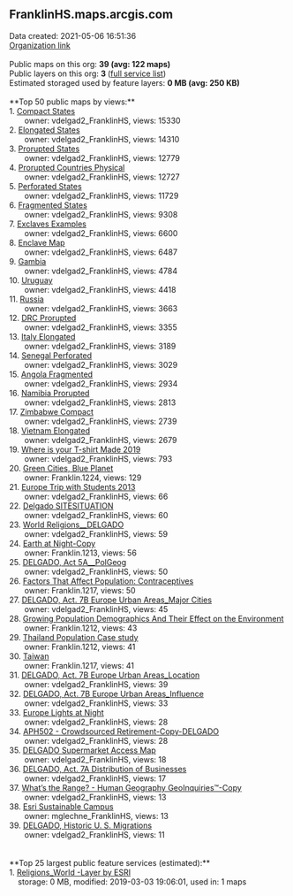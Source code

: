 <h2>FranklinHS.maps.arcgis.com</h2> Data created: 2021-05-06 16:51:36 <br /><a target='new' href='https://FranklinHS.maps.arcgis.com'>Organization link</a><br /><br />Public maps on this org: <b>39 (avg: 122 maps)</b><br />Public layers on this org: <b>3 </b>(<a target='new' href='https://services.arcgis.com/79yBl5kpKmMlu8G6/ArcGIS/rest/services'>full service list</a>)<br />Estimated storaged used by feature layers: <b>0 MB (avg: 250 KB)</b><br /><br />**Top 50 public maps by views:**<br />  1. <a target='new' href='https://www.arcgis.com/home/item.html?id=0d189460214c4959855ed8970ceb92b8'>Compact States</a> <br />  &nbsp;&nbsp;&nbsp;&nbsp; &nbsp;&nbsp;owner: vdelgad2_FranklinHS, views: 15330<br />  2. <a target='new' href='https://www.arcgis.com/home/item.html?id=10964a2aa4994c6c97422a856fdb16c4'>Elongated States</a> <br />  &nbsp;&nbsp;&nbsp;&nbsp; &nbsp;&nbsp;owner: vdelgad2_FranklinHS, views: 14310<br />  3. <a target='new' href='https://www.arcgis.com/home/item.html?id=1128f7a0d14a4bb8ae9e0fcfc1fbc4ad'>Prorupted States</a> <br />  &nbsp;&nbsp;&nbsp;&nbsp; &nbsp;&nbsp;owner: vdelgad2_FranklinHS, views: 12779<br />  4. <a target='new' href='https://www.arcgis.com/home/item.html?id=a1909a10aa654a8584bed90d9298ef41'>Prorupted Countries Physical</a> <br />  &nbsp;&nbsp;&nbsp;&nbsp; &nbsp;&nbsp;owner: vdelgad2_FranklinHS, views: 12727<br />  5. <a target='new' href='https://www.arcgis.com/home/item.html?id=45cc545fc2c74d1590634fae016f20f9'>Perforated States</a> <br />  &nbsp;&nbsp;&nbsp;&nbsp; &nbsp;&nbsp;owner: vdelgad2_FranklinHS, views: 11729<br />  6. <a target='new' href='https://www.arcgis.com/home/item.html?id=9aea10be894c4c92b6fa3f216c0be329'>Fragmented States</a> <br />  &nbsp;&nbsp;&nbsp;&nbsp; &nbsp;&nbsp;owner: vdelgad2_FranklinHS, views: 9308<br />  7. <a target='new' href='https://www.arcgis.com/home/item.html?id=33d96b13153a47789a1b779f90f7ad4e'>Exclaves Examples</a> <br />  &nbsp;&nbsp;&nbsp;&nbsp; &nbsp;&nbsp;owner: vdelgad2_FranklinHS, views: 6600<br />  8. <a target='new' href='https://www.arcgis.com/home/item.html?id=e2e370d01b6e4a12868273e9b3f45591'>Enclave Map</a> <br />  &nbsp;&nbsp;&nbsp;&nbsp; &nbsp;&nbsp;owner: vdelgad2_FranklinHS, views: 6487<br />  9. <a target='new' href='https://www.arcgis.com/home/item.html?id=907158081048498ea1a1876b9d59c71e'>Gambia</a> <br />  &nbsp;&nbsp;&nbsp;&nbsp; &nbsp;&nbsp;owner: vdelgad2_FranklinHS, views: 4784<br />  10. <a target='new' href='https://www.arcgis.com/home/item.html?id=071c09c0d1114619bae47606874c9c7c'>Uruguay</a> <br />  &nbsp;&nbsp;&nbsp;&nbsp; &nbsp;&nbsp;owner: vdelgad2_FranklinHS, views: 4418<br />  11. <a target='new' href='https://www.arcgis.com/home/item.html?id=7cf5775c19d3409fbf9285bf29811e7b'>Russia</a> <br />  &nbsp;&nbsp;&nbsp;&nbsp; &nbsp;&nbsp;owner: vdelgad2_FranklinHS, views: 3663<br />  12. <a target='new' href='https://www.arcgis.com/home/item.html?id=5f80f0ae41aa477b82e7199631dd754c'>DRC Prorupted</a> <br />  &nbsp;&nbsp;&nbsp;&nbsp; &nbsp;&nbsp;owner: vdelgad2_FranklinHS, views: 3355<br />  13. <a target='new' href='https://www.arcgis.com/home/item.html?id=c1f1c28e075441c390d4e7ef6f3f13a9'>Italy Elongated</a> <br />  &nbsp;&nbsp;&nbsp;&nbsp; &nbsp;&nbsp;owner: vdelgad2_FranklinHS, views: 3189<br />  14. <a target='new' href='https://www.arcgis.com/home/item.html?id=99f5aa7496cd402d97271460762b8252'>Senegal Perforated</a> <br />  &nbsp;&nbsp;&nbsp;&nbsp; &nbsp;&nbsp;owner: vdelgad2_FranklinHS, views: 3029<br />  15. <a target='new' href='https://www.arcgis.com/home/item.html?id=1191c6ea533a48078e9992a0da5baaa2'>Angola Fragmented</a> <br />  &nbsp;&nbsp;&nbsp;&nbsp; &nbsp;&nbsp;owner: vdelgad2_FranklinHS, views: 2934<br />  16. <a target='new' href='https://www.arcgis.com/home/item.html?id=3a5564a46bfe47c0992c3637452002ea'>Namibia Prorupted</a> <br />  &nbsp;&nbsp;&nbsp;&nbsp; &nbsp;&nbsp;owner: vdelgad2_FranklinHS, views: 2813<br />  17. <a target='new' href='https://www.arcgis.com/home/item.html?id=a6395b27fedb431bbebbbfcdfb119618'>Zimbabwe Compact</a> <br />  &nbsp;&nbsp;&nbsp;&nbsp; &nbsp;&nbsp;owner: vdelgad2_FranklinHS, views: 2739<br />  18. <a target='new' href='https://www.arcgis.com/home/item.html?id=8a80ded5e89841cf8f30cc1f8374c1a4'>Vietnam Elongated</a> <br />  &nbsp;&nbsp;&nbsp;&nbsp; &nbsp;&nbsp;owner: vdelgad2_FranklinHS, views: 2679<br />  19. <a target='new' href='https://www.arcgis.com/home/item.html?id=030278e9ef8846bebc3379145d223ed4'>Where is your T-shirt Made 2019</a> <br />  &nbsp;&nbsp;&nbsp;&nbsp; &nbsp;&nbsp;owner: vdelgad2_FranklinHS, views: 793<br />  20. <a target='new' href='https://www.arcgis.com/home/item.html?id=51f702bee30f472db1f9b79e6625105b'>Green Cities, Blue Planet</a> <br />  &nbsp;&nbsp;&nbsp;&nbsp; &nbsp;&nbsp;owner: Franklin.1224, views: 129<br />  21. <a target='new' href='https://www.arcgis.com/home/item.html?id=85ff987876b94228b12f77e9a7aae58a'>Europe Trip with Students 2013</a> <br />  &nbsp;&nbsp;&nbsp;&nbsp; &nbsp;&nbsp;owner: vdelgad2_FranklinHS, views: 66<br />  22. <a target='new' href='https://www.arcgis.com/home/item.html?id=80d87dfc2c7940ef9e7eea53142804d2'>Delgado  SITESITUATION</a> <br />  &nbsp;&nbsp;&nbsp;&nbsp; &nbsp;&nbsp;owner: vdelgad2_FranklinHS, views: 60<br />  23. <a target='new' href='https://www.arcgis.com/home/item.html?id=fc5169a6cfb64a318373f5297a54dd52'>World Religions__DELGADO</a> <br />  &nbsp;&nbsp;&nbsp;&nbsp; &nbsp;&nbsp;owner: vdelgad2_FranklinHS, views: 59<br />  24. <a target='new' href='https://www.arcgis.com/home/item.html?id=22ef446373f04c62882216b66e8b1a45'>Earth at Night-Copy</a> <br />  &nbsp;&nbsp;&nbsp;&nbsp; &nbsp;&nbsp;owner: Franklin.1213, views: 56<br />  25. <a target='new' href='https://www.arcgis.com/home/item.html?id=8da3e083437c485d9c06d62b14f21f32'>DELGADO, Act 5A__PolGeog</a> <br />  &nbsp;&nbsp;&nbsp;&nbsp; &nbsp;&nbsp;owner: vdelgad2_FranklinHS, views: 50<br />  26. <a target='new' href='https://www.arcgis.com/home/item.html?id=98033245734e450191ef46da5ffaffac'>Factors That Affect Population: Contraceptives</a> <br />  &nbsp;&nbsp;&nbsp;&nbsp; &nbsp;&nbsp;owner: Franklin.1217, views: 50<br />  27. <a target='new' href='https://www.arcgis.com/home/item.html?id=67b0a9ea1f8241c78bbaba3c2d452602'>DELGADO, Act. 7B Europe Urban Areas_Major Cities</a> <br />  &nbsp;&nbsp;&nbsp;&nbsp; &nbsp;&nbsp;owner: vdelgad2_FranklinHS, views: 45<br />  28. <a target='new' href='https://www.arcgis.com/home/item.html?id=04e498cfb6d542adb8ffd38c1db54bc0'>Growing Population Demographics And Their Effect on the Environment</a> <br />  &nbsp;&nbsp;&nbsp;&nbsp; &nbsp;&nbsp;owner: Franklin.1212, views: 43<br />  29. <a target='new' href='https://www.arcgis.com/home/item.html?id=04a40818b72a492398ad3714253ecdd9'>Thailand Population Case study </a> <br />  &nbsp;&nbsp;&nbsp;&nbsp; &nbsp;&nbsp;owner: Franklin.1212, views: 41<br />  30. <a target='new' href='https://www.arcgis.com/home/item.html?id=732b9f3bd544408a89f9a5f5bed6c5b0'>Taiwan</a> <br />  &nbsp;&nbsp;&nbsp;&nbsp; &nbsp;&nbsp;owner: Franklin.1217, views: 41<br />  31. <a target='new' href='https://www.arcgis.com/home/item.html?id=c184d9f3d8de460b9e2f7ac5782bc5ae'>DELGADO, Act. 7B Europe Urban Areas_Location</a> <br />  &nbsp;&nbsp;&nbsp;&nbsp; &nbsp;&nbsp;owner: vdelgad2_FranklinHS, views: 39<br />  32. <a target='new' href='https://www.arcgis.com/home/item.html?id=2ad2755294ff4ff39374118102a964af'>DELGADO, Act. 7B Europe Urban Areas_Influence</a> <br />  &nbsp;&nbsp;&nbsp;&nbsp; &nbsp;&nbsp;owner: vdelgad2_FranklinHS, views: 33<br />  33. <a target='new' href='https://www.arcgis.com/home/item.html?id=ef61b22896254daf9153afb3c687a586'>Europe Lights at Night</a> <br />  &nbsp;&nbsp;&nbsp;&nbsp; &nbsp;&nbsp;owner: vdelgad2_FranklinHS, views: 28<br />  34. <a target='new' href='https://www.arcgis.com/home/item.html?id=b1c9354b40d44957ab8e27724c32a1cb'>APH502 - Crowdsourced Retirement-Copy-DELGADO</a> <br />  &nbsp;&nbsp;&nbsp;&nbsp; &nbsp;&nbsp;owner: vdelgad2_FranklinHS, views: 28<br />  35. <a target='new' href='https://www.arcgis.com/home/item.html?id=2024a99e6e3e4a5fb613ce1ef03f820e'>DELGADO Supermarket Access Map</a> <br />  &nbsp;&nbsp;&nbsp;&nbsp; &nbsp;&nbsp;owner: vdelgad2_FranklinHS, views: 18<br />  36. <a target='new' href='https://www.arcgis.com/home/item.html?id=89d4c869a5af4193948562348b077afa'>DELGADO, Act. 7A Distribution of Businesses</a> <br />  &nbsp;&nbsp;&nbsp;&nbsp; &nbsp;&nbsp;owner: vdelgad2_FranklinHS, views: 17<br />  37. <a target='new' href='https://www.arcgis.com/home/item.html?id=9519e91dd96945b5a3d4faf454170525'>What’s the Range?  - Human Geography GeoInquiries™-Copy</a> <br />  &nbsp;&nbsp;&nbsp;&nbsp; &nbsp;&nbsp;owner: vdelgad2_FranklinHS, views: 13<br />  38. <a target='new' href='https://www.arcgis.com/home/item.html?id=6bd1a60511344088b81eb7a297389921'>Esri Sustainable Campus</a> <br />  &nbsp;&nbsp;&nbsp;&nbsp; &nbsp;&nbsp;owner: mglechne_FranklinHS, views: 13<br />  39. <a target='new' href='https://www.arcgis.com/home/item.html?id=543fe705f8924ee98c3fbd1e1c096014'>DELGADO, Historic U. S. Migrations</a> <br />  &nbsp;&nbsp;&nbsp;&nbsp; &nbsp;&nbsp;owner: vdelgad2_FranklinHS, views: 11<br /><br /><br />**Top 25 largest public feature services (estimated):**<br /> 1. <a target='new' href='https://www.arcgis.com/home/item.html?id=6ab59193b6c24573801ffdbd4da10255'>Religions_World -Layer by ESRI</a><br /> &nbsp;&nbsp;&nbsp;&nbsp;storage: 0 MB, modified: 2019-03-03 19:06:01,  used in: 1 maps<br />